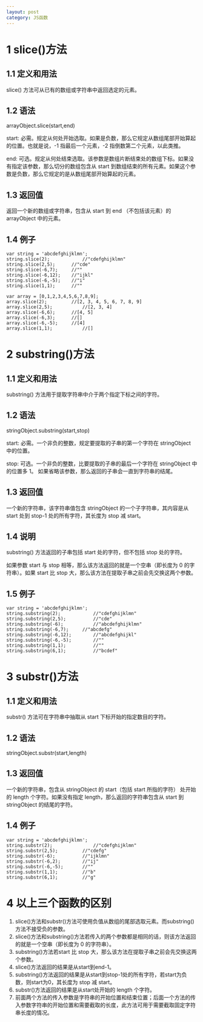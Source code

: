 ```yaml
---
layout: post
category: JS函数
---
```


# 1 slice()方法

## 1.1 定义和用法

slice() 方法可从已有的数组或字符串中返回选定的元素。

## 1.2 语法

arrayObject.slice(start,end)

start: 必需。规定从何处开始选取。如果是负数，那么它规定从数组尾部开始算起的位置。也就是说，-1 指最后一个元素，-2 指倒数第二个元素，以此类推。

end: 可选。规定从何处结束选取。该参数是数组片断结束处的数组下标。如果没有指定该参数，那么切分的数组包含从 start 到数组结束的所有元素。如果这个参数是负数，那么它规定的是从数组尾部开始算起的元素。

## 1.3 返回值

返回一个新的数组或字符串，包含从 start 到 end （不包括该元素）的 arrayObject 中的元素。

## 1.4 例子

```
var string = 'abcdefghijklmn';
string.slice(2);			//"cdefghijklmn"
string.slice(2,5);		//"cde"
string.slice(-6,7);		//""
string.slice(-6,12);	//"ijkl"
string.slice(-6,-5);	//"i"
string.slice(1,1);		//""

var array = [0,1,2,3,4,5,6,7,8,9];
array.slice(2);			//[2, 3, 4, 5, 6, 7, 8, 9]
array.slice(2,5);			//[2, 3, 4]
array.slice(-6,6);		//[4, 5]
array.slice(-6,3);		//[]
array.slice(-6,-5);		//[4]
array.slice(1,1);			//[]
```

# 2 substring()方法

## 1.1 定义和用法

substring() 方法用于提取字符串中介于两个指定下标之间的字符。

## 1.2 语法

stringObject.substring(start,stop)

start: 必需。一个非负的整数，规定要提取的子串的第一个字符在 stringObject 中的位置。

stop: 可选。一个非负的整数，比要提取的子串的最后一个字符在 stringObject 中的位置多 1。
如果省略该参数，那么返回的子串会一直到字符串的结尾。

## 1.3 返回值

一个新的字符串，该字符串值包含 stringObject 的一个子字符串，其内容是从 start 处到 stop-1 处的所有字符，其长度为 stop 减 start。

## 1.4 说明

substring() 方法返回的子串包括 start 处的字符，但不包括 stop 处的字符。

如果参数 start 与 stop 相等，那么该方法返回的就是一个空串（即长度为 0 的字符串）。如果 start 比 stop 大，那么该方法在提取子串之前会先交换这两个参数。

## 1.5 例子

```
var string = 'abcdefghijklmn';
string.substring(2);			//"cdefghijklmn"
string.substring(2,5);			//"cde"
string.substring(-6);			//"abcdefghijklmn"
string.substring(-6,7);		//"abcdefg"
string.substring(-6,12);		//"abcdefghijkl"
string.substring(-6,-5);		//""
string.substring(1,1);			//""
string.substring(6,1);			//"bcdef"
```

# 3 substr()方法

## 1.1 定义和用法

substr() 方法可在字符串中抽取从 start 下标开始的指定数目的字符。

## 1.2 语法

stringObject.substr(start,length)

## 1.3 返回值

一个新的字符串，包含从 stringObject 的 start（包括 start 所指的字符） 处开始的 length 个字符。如果没有指定 length，那么返回的字符串包含从 start 到 stringObject 的结尾的字符。

## 1.4 例子

```
var string = 'abcdefghijklmn';
string.substr(2);				//"cdefghijklmn"
string.substr(2,5);			//"cdefg"
string.substr(-6);			//"ijklmn"
string.substr(-6,2);		//"ij"
string.substr(-6,-5);		//""
string.substr(1,1);			//"b"
string.substr(6,1);			//"g"
```

# 4 以上三个函数的区别

1. slice()方法和substr()方法可使用负值从数组的尾部选取元素。而substring()方法不接受负的参数。
2. slice()方法和substring()方法若传入的两个参数都是相同的话，则该方法返回的就是一个空串（即长度为 0 的字符串）。
3. substring()方法若start 比 stop 大，那么该方法在提取子串之前会先交换这两个参数。
4. slice()方法返回的结果是从start到end-1。
5. substring()方法返回的结果是从start到stop-1处的所有字符，若start为负数，则start为0，其长度为 stop 减 start。
6. substr()方法返回的结果是从start处开始的 length 个字符。
7. 前面两个方法的传入参数是字符串的开始位置和结束位置；后面一个方法的传入参数字符串的开始位置和需要截取的长度，此方法可用于需要截取固定字符串长度的情况。


